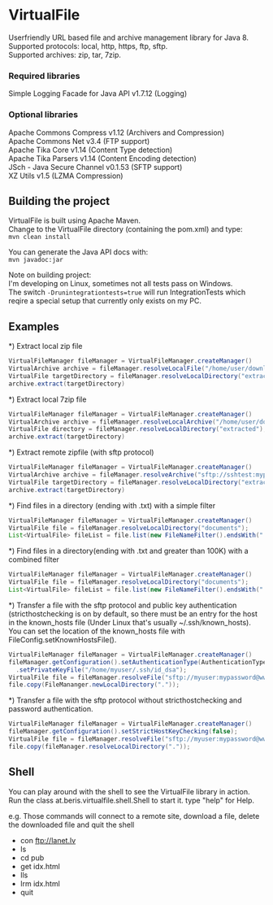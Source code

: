 # VirtualFile
Userfriendly URL based file and archive management library for Java 8.<br/>
Supported protocols: local, http, https, ftp, sftp.<br/>
Supported archives: zip, tar, 7zip.<br/>
### Required libraries ###
Simple Logging Facade for Java API v1.7.12 (Logging)<br/>

### Optional libraries ###
Apache Commons Compress v1.12 (Archivers and Compression)<br/>
Apache Commons Net v3.4 (FTP support)<br/>
Apache Tika Core v1.14 (Content Type detection)<br/>
Apache Tika Parsers v1.14 (Content Encoding detection)<br/>
JSch - Java Secure Channel v0.1.53 (SFTP support)<br/>
XZ Utils v1.5 (LZMA Compression)<br/>

## Building the project ##
VirtualFile is built using Apache Maven.<br/>
Change to the VirtualFile directory (containing the pom.xml) and type:<br/>
```mvn clean install```<br/>

You can generate the Java API docs with:<br/>
```mvn javadoc:jar```<br/>

Note on building project:<br/>
I'm developing on Linux, sometimes not all tests pass on Windows.<br/>
The switch ```-Drunintegrationtests=true``` will run IntegrationTests which reqire a special setup that currently only exists on my PC.

## Examples ##

*) Extract local zip file
```java
VirtualFileManager fileManager = VirtualFileManager.createManager()
VirtualArchive archive = fileManager.resolveLocalFile("/home/user/downloads/mytestapp.zip").asArchive();
VirtualFile targetDirectory = fileManager.resolveLocalDirectory("extracted");
archive.extract(targetDirectory)
```
*) Extract local 7zip file
```java
VirtualFileManager fileManager = VirtualFileManager.createManager()
VirtualArchive archive = fileManager.resolveLocalArchive("/home/user/downloads/coolstuff.7z");
VirtualFile directory = fileManager.resolveLocalDirectory("extracted");
archive.extract(targetDirectory)
```
*) Extract remote zipfile (with sftp protocol)
```java
VirtualFileManager fileManager = VirtualFileManager.createManager()
VirtualArchive archive = fileManager.resolveArchive("sftp://sshtest:mypwd@www.exmaple.com:22/home/sshtest/mytestapp.zip")
VirtualFile targetDirectory = fileManager.resolveLocalDirectory("extracted");
archive.extract(targetDirectory)
```
*) Find files in a directory (ending with .txt) with a simple filter
```java
VirtualFileManager fileManager = VirtualFileManager.createManager()
VirtualFile file = fileManager.resolveLocalDirectory("documents");
List<VirtualFile> fileList = file.list(new FileNameFilter().endsWith(".txt"));
```

*) Find files in a directory(ending with .txt and greater than 100K) with a combined filter
```java
VirtualFileManager fileManager = VirtualFileManager.createManager()
VirtualFile file = fileManager.resolveLocalDirectory("documents");
List<VirtualFile> fileList = file.list(new FileNameFilter().endsWith(".txt").and(new FileSizeFilter().greaterThan(100*1024L)));
```

*) Transfer a file with the sftp protocol and public key authentication (stricthostchecking is on by default, so there must be an entry for the host in the known_hosts file (Under Linux that's usually ~/.ssh/known_hosts). You can set the location of the known_hosts file with FileConfig.setKnownHostsFile().
```java
VirtualFileManager fileManager = VirtualFileManager.createManager()
fileManager.getConfiguration().setAuthenticationType(AuthenticationType.PUBLIC_KEY)
  .setPrivateKeyFile("/home/myuser/.ssh/id_dsa");
VirtualFile file = fileManager.resolveFile("sftp://myuser:mypassword@www.example.com:22/home/myuser/mydocuments.zip");
file.copy(FileMananger.newLocalDirectory("."));
```

*) Transfer a file with the sftp protocol without stricthostchecking and password authentication.
```java
VirtualFileManager fileManager = VirtualFileManager.createManager()
fileManager.getConfiguration().setStrictHostKeyChecking(false);
VirtualFile file = fileManager.resolveFile("sftp://myuser:mypassword@www.example.com:22/home/myuser/mydocuments.zip", configurator);
file.copy(fileManager.resolveLocalDirectory("."));
```

## Shell ##

You can play around with the shell to see the VirtualFile library in action.
Run the class at.beris.virtualfile.shell.Shell to start it. type "help" for Help.

e.g. Those commands will connect to a remote site, download a file, delete the downloaded file and quit the shell

* con ftp://lanet.lv
* ls
* cd pub
* get idx.html
* lls
* lrm idx.html
* quit
